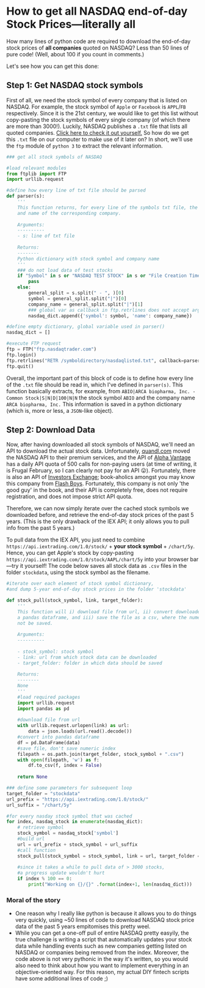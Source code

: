
# How to get all NASDAQ end-of-day Stock Prices—literally all

How many lines of python code are required to download the end-of-day stock prices of **all companies** quoted on NASDAQ? Less than 50 lines of pure code! (Well, about 100 if you count in comments.)

Let's see how you can get this done:

## Step 1: Get NASDAQ stock symbols

First of all, we need the stock symbol of every company that is listed on NASDAQ. For example, the stock symbol of `Apple` or `Facebook` is `APPL`/`FB` respectively. Since it is the 21st century, we would like to get this list without copy-pasting the stock symbols of every single company (of which there are more than 3000!). Luckily, NASDAQ publishes a `.txt` file that lists all quoted companies. [Click here to check it out yourself.](https://bit.ly/2U4x8r7) So how do we get this `.txt` file on our computer to make use of it later on? In short, we'll use the `ftp` module of `python 3` to extract the relevant information.

``` Python
### get all stock symbols of NASDAQ

#load relevant modules
from ftplib import FTP
import urllib.request

#define how every line of txt file should be parsed
def parser(s):
	'''
	This function returns, for every line of the symbols txt file, the stock symbol
	and name of the corresponding company.
	
	Arguments:
	----------
	- s: line of txt file
	
	Returns:
	--------
	Python dictionary with stock symbol and company name
	'''
	### do not load data of test stocks
	if "Symbol" in s or "NASDAQ TEST STOCK" in s or "File Creation Time" in s or "Pilot Test" in s:
		pass
	else:
		general_split = s.split(" - ", )[0]
		symbol = general_split.split("|")[0]
		company_name = general_split.split("|")[1]
		### global var as callback in ftp.retrlines does not accept arguments
		nasdaq_dict.append({'symbol': symbol, 'name': company_name})

#define empty dictionary, global variable used in parser()
nasdaq_dict = []

#execute FTP request
ftp = FTP("ftp.nasdaqtrader.com")
ftp.login()
ftp.retrlines("RETR /symboldirectory/nasdaqlisted.txt", callback=parser)
ftp.quit()
```

Overall, the important part of this block of code is to define how every line of the `.txt` file should be read in, which I've defined in `parser(s)`. This function basically extracts, for example, from `ABIO|ARCA biopharma, Inc. - Common Stock|S|N|D|100|N|N` the stock symbol `ABIO` and the company name `ARCA biopharma, Inc.` This information is saved in a python dictionary (which is, more or less, a `JSON`-like object).

## Step 2: Download Data

Now, after having downloaded all stock symbols of NASDAQ, we'll need an API to download the actual stock data. Unfortunately, [quandl.com](https://www.quandl.com/) moved the NASDAQ API to their premium services, and the API of [Alpha Vantage](https://www.alphavantage.co/) has a daily API quota of 500 calls for non-paying users (at time of writing, it is Frugal February, so I can clearly not pay for an API 😛). Fortunately, there is also an API of [Investors Exchange](https://iextrading.com/); book-aholics amongst you may know this company from [Flash Boys](https://en.wikipedia.org/wiki/Flash_Boys). Fortunately, this company is not only 'the good guy' in the book, and their API is completely free, does not require registration, and does not impose strict API quota.

Therefore, we can now simply iterate over the cached stock symbols we downloaded before, and retrieve the end-of-day stock prices of the past 5 years. (This is the only drawback of the IEX API; it only allows you to pull info from the past 5 years.)

To pull data from the IEX API, you just need to combine `https://api.iextrading.com/1.0/stock/` + **your stock symbol** + `/chart/5y`. Hence, you can get Apple's stock by copy-pasting `https://api.iextrading.com/1.0/stock/AAPL/chart/5y` into your browser bar—try it yourself!
The code below saves all stock data as `.csv` files in the folder `stockdata`, using the stock symbol as the filename.


``` Python
#iterate over each element of stock symbol dictionary, 
#and dump 5-year end-of-day stock prices in the folder 'stockdata'

def stock_pull(stock_symbol, link, target_folder):
	'''
	This function will i) download file from url, ii) convert downloaded file into
	a pandas dataframe, and iii) save the file as a csv, where the numeric index will
	not be saved.
	
	Arguments:
	----------
	
	- stock_symbol: stock symbol
	- link: url from which stock data can be downloaded
	- target_folder: folder in which data should be saved
	
	Returns:
	--------
	None
	'''
	#load required packages
	import urllib.request
	import pandas as pd
	
	#download file from url
	with urllib.request.urlopen(link) as url:
		data = json.loads(url.read().decode())
	#convert into pandas dataframe
	df = pd.DataFrame(data)
	#save file, don't save numeric index
	filepath = os.path.join(target_folder, stock_symbol + ".csv")
	with open(filepath, 'w') as f:
		df.to_csv(f, index = False)
		
	return None

### define some parameters for subsequent loop
target_folder = "stockdata"
url_prefix = "https://api.iextrading.com/1.0/stock/"
url_suffix = "/chart/5y"

#for every nasday stock symbol that was cached
for index, nasdaq_stock in enumerate(nasdaq_dict):
	# retrieve symbol
	stock_symbol = nasdaq_stock['symbol']
	#build url
	url = url_prefix + stock_symbol + url_suffix
	#call function
	stock_pull(stock_symbol = stock_symbol, link = url, target_folder = target_folder)
	
	#since it takes a while to pull data of > 3000 stocks, 
	#a progress update wouldn't hurt
	if index % 100 == 0:
		print("Working on {}/{}" .format(index+1, len(nasdaq_dict)))
```

### Moral of the story

* One reason why I really like python is because it allows you to do things very quickly, using ~50 lines of code to download NASDAQ stock price data of the past 5 years empitomises this pretty weel.
* While you can get a one-off pull of entire NASDAQ pretty easyily, the true challenge is writing a script that automatically updates your stock data while handling events such as new companies getting listed on NASDAQ or companies being removed from the index. Moreover, the code above is not very pythonic in the way it's written, so you would also need to think about how you want to implement everything in an objective-oriented way. For this reason, my actual DIY fintech scripts have some additional lines of code ;)
